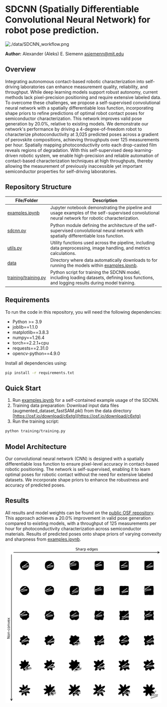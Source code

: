 # SDCNN (Spatially Differentiable Convolutional Neural Network) for robot pose prediction.

![./data/SDCNN_workflow.png](./data/SDCNN_workflow.png)

**Author:** Alexander (Aleks) E. Siemenn <asiemenn@mit.edu>

## Overview

Integrating autonomous contact-based robotic characterization into self-driving laboratories can enhance measurement quality, reliability, and throughput. While deep learning models support robust autonomy, current methods lack pixel-precision positioning and require extensive labeled data. To overcome these challenges, we propose a self-supervised convolutional neural network with a spatially differentiable loss function, incorporating shape priors to refine predictions of optimal robot contact poses for semiconductor characterization. This network improves valid pose generation by 20.0%, relative to existing models. We demonstrate our network's performance by driving a 4-degree-of-freedom robot to characterize photoconductivity at 3,025 predicted poses across a gradient of perovskite compositions, achieving throughputs over 125 measurements per hour. Spatially mapping photoconductivity onto each drop-casted film reveals regions of degradation. With this self-supervised deep learning-driven robotic system, we enable high-precision and reliable automation of contact-based characterization techniques at high throughputs, thereby allowing the measurement of previously inaccessible yet important semiconductor properties for self-driving laboratories.

## Repository Structure

| File/Folder               | Description                                                                                                                                    |
|---------------------------|------------------------------------------------------------------------------------------------------------------------------------------------|
| [examples.ipynb](./examples.ipynb)         | Jupyter notebook demonstrating the pipeline and usage examples of the self-supervised convolutional neural network for robotic characterization.|
| [sdcnn.py](./sdcnn.py)                | Python module defining the architecture of the self-supervised convolutional neural network with spatially differentiable loss function.       |
| [utils.py](./utils.py)                | Utility functions used across the pipeline, including data preprocessing, image handling, and metrics calculations.                            |
| [data](./data)                    | Directory where data automatically downloads to for running the models within [examples.ipynb](./examples.ipynb).|
| [training/training.py](./training/training.py)    | Python script for training the SDCNN model, including loading datasets, defining loss functions, and logging results during model training.      |

## Requirements

To run the code in this repository, you will need the following dependencies:
- Python >= 3.9
- joblib==1.1.0
- matplotlib==3.8.3
- numpy==1.26.4
- torch==2.2.1+cpu
- requests==2.31.0
- opencv-python==4.9.0

Install all dependencies using:
```bash
pip install -r requirements.txt
```

## Quick Start
1. Run [examples.ipynb](./examples.ipynb) for a self-contained example usage of the SDCNN.
2. Training data preparation: Download input data files (augmented_dataset_fastSAM.pkl) from the data directory [https://osf.io/download/c6xtg](https://osf.io/download/c6xtg) 
3. Run the training script:
```bash
python training/training.py
```

## Model Architecture
Our convolutional neural network (CNN) is designed with a spatially differentiable loss function to ensure pixel-level accuracy in contact-based robotic positioning. The network is self-supervised, enabling it to learn optimal poses for robotic contact without the need for extensive labeled datasets. We incorporate shape priors to enhance the robustness and accuracy of predicted poses.

## Results
All results and model weights can be found on the [public OSF repository](https://osf.io/sdy7k/). This approach achieves a 20.0% improvement in valid pose generation compared to existing models, with a throughput of 125 measurements per hour for photoconductivity characterization across semiconductor materials. Results of predicted poses onto shape priors of varying convexity and sharpness from [examples.ipynb](./examples.ipynb).

![./data/SDCNN_predicted_poses.png](./data/SDCNN_predicted_poses.png)
